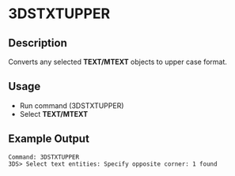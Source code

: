 # 3DSTXTUPPER

## Description

Converts any selected **TEXT/MTEXT** objects to upper case format.

## Usage

* Run command (3DSTXTUPPER)
* Select **TEXT/MTEXT**

## Example Output

```
Command: 3DSTXTUPPER
3DS> Select text entities: Specify opposite corner: 1 found
```
